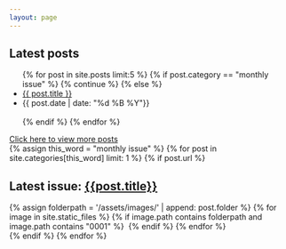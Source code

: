 ```yaml
---
layout: page
---
```


<div class="flex-container">

  <div class="latest-posts">
    <h2>Latest posts</h2>
    <ul class="post-ul">
      {% for post in site.posts limit:5 %}
        {% if post.category == "monthly issue" %}
          {% continue %}
        {% else %}
          <li class="title"><a href="{{ post.url }}">{{ post.title }}</a></li>
          <li>{{ post.date | date: "%d %B %Y"}}</li>
          <br>
        {% endif %}
      {% endfor %}
    </ul>
    <a href="{{ site.url }}/posts/">Click here to view more posts</a>
  </div>

  <div class="latest-issue">
  {% assign this_word = "monthly issue" %}
  {% for post in site.categories[this_word] limit: 1 %} 
    {% if post.url %}
      <h2 class="monthly-issue">Latest issue: <a href="{{post.url}}">{{post.title}}</a></h2>
      <div class="monthly-issue-page">
      {% assign folderpath = '/assets/images/' | append: post.folder %}
      {% for image in site.static_files %}
        {% if image.path contains folderpath and image.path contains "0001" %}
          <a href="{{post.url}}"><img src="{{ image.path }}" alt=""></a>
        {% endif %}
      {% endfor %}
      </div>
    {% endif %}
  {% endfor %}
  <!-- <div style="position: relative; width: 100%; height: 0; padding-top: 141.4365%;
  padding-bottom: 0; box-shadow: 0 2px 8px 0 rgba(63,69,81,0.16); margin-top: 1.6em; margin-bottom: 0.9em; overflow: hidden;
  border-radius: 8px; will-change: transform;">
    <iframe loading="lazy" style="position: absolute; width: 100%; height: 100%; top: 0; left: 0; border: none; padding: 0;margin: 0;"
      src="https:&#x2F;&#x2F;www.canva.com&#x2F;design&#x2F;DAF1tBqqcBc&#x2F;view?embed" allowfullscreen="allowfullscreen" allow="fullscreen">
    </iframe>
  </div>
  <a href="https:&#x2F;&#x2F;www.canva.com&#x2F;design&#x2F;DAF1tBqqcBc&#x2F;view?utm_content=DAF1tBqqcBc&amp;utm_campaign=designshare&amp;utm_medium=embeds&amp;utm_source=link" target="_blank" rel="noopener"> -->